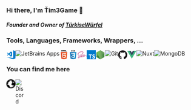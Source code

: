 ### Hi there, I'm Ťim3Game  👋 
##### Founder and Owner of [TürkiseWürfel](https://github.com/turkisewurfel)

### Tools, Languages, Frameworks, Wrappers, ...

<img align="left" alt="Visual Studio Code" height="24px" src="https://raw.githubusercontent.com/github/explore/80688e429a7d4ef2fca1e82350fe8e3517d3494d/topics/visual-studio-code/visual-studio-code.png" />
<img align="left" alt="JetBrains Apps" height="24px" src="https://simpleicons.org/icons/jetbrains.svg" />
<img align="left" alt="HTML5" height="24px" src="https://raw.githubusercontent.com/github/explore/80688e429a7d4ef2fca1e82350fe8e3517d3494d/topics/html/html.png" />
<img align="left" alt="CSS3" height="24px" src="https://raw.githubusercontent.com/github/explore/80688e429a7d4ef2fca1e82350fe8e3517d3494d/topics/css/css.png" />
<img align="left" alt="SCSS" height="24px" src="https://raw.githubusercontent.com/github/explore/80688e429a7d4ef2fca1e82350fe8e3517d3494d/topics/sass/sass.png" />
<img align="left" alt="TypeScript" height="24px" src="https://raw.githubusercontent.com/github/explore/80688e429a7d4ef2fca1e82350fe8e3517d3494d/topics/typescript/typescript.png" />
<img align="left" alt="Node.js" height="24px" src="https://raw.githubusercontent.com/github/explore/80688e429a7d4ef2fca1e82350fe8e3517d3494d/topics/nodejs/nodejs.png" />
<img align="left" alt="Git" height="24px" src="https://git-scm.com/images/logos/2color-lightbg@2x.png" />
<img align="left" alt="GitHub" height="24px" src="https://raw.githubusercontent.com/github/explore/78df643247d429f6cc873026c0622819ad797942/topics/github/github.png" />
<img align="left" alt="Vue" height="24px" src="https://raw.githubusercontent.com/github/explore/80688e429a7d4ef2fca1e82350fe8e3517d3494d/topics/vue/vue.png" />
<img align="left" alt="Nuxt" height="24px" src="https://nuxtjs.org/logos/nuxt-square.svg" />
<!--
<img align="left" alt="MySQL" height="24px" src="https://labs.mysql.com/common/logos/mysql-logo.svg?v2" />
<img align="left" alt="PostgreSQL" height="24px" src="https://raw.githubusercontent.com/github/explore/80688e429a7d4ef2fca1e82350fe8e3517d3494d/topics/postgresql/postgresql.png" />
-->
<img align="left" alt="MongoDB" height="24px" src="https://webassets.mongodb.com/_com_assets/cms/mongodb_logo1-76twgcu2dm.png" />

<br />

### You can find me here

[<img align="left" title="TürkiseWürfel Website" alt="Website" width="24px" src="https://raw.githubusercontent.com/iconic/open-iconic/master/svg/globe.svg" />](https://turkisewurfel.eu)
[<img align="left" title="Ťim3Game#1708" alt="Discord" width="24px" src="https://simpleicons.org/icons/discord.svg" />](#)

